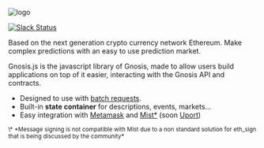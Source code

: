 ![logo](https://gnosis.pm/static/landingpage/img/Gnosis-Logo_x2.b5a59844deda.png)

[![Slack Status](https://slack.gnosis.pm/badge.svg)](http://slack.gnosis.pm)

Based on the next generation crypto currency network Ethereum.
Make complex predictions with an easy to use prediction market.

Gnosis.js is the javascript library of Gnosis, made to allow users build
applications on top of it easier, interacting with the Gnosis API and contracts.

* Designed to use with [batch requests](https://github.com/ethereum/wiki/wiki/JavaScript-API#batch-requests).
* Built-in **state container** for descriptions, events, markets...
* Easy integration with [Metamask](https://metamask.io/) and [Mist\*](https://github.com/ethereum/mist) (soon [Uport](https://uport.me/#home))

<sub>
\* *Message signing is not compatible with Mist due to a non standard solution for eth_sign that is being discussed by the community*
</sub>

